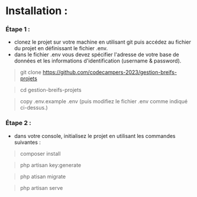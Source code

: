 # Installation : 

### Étape 1 : 

- clonez le projet sur votre machine en utilisant git puis accédez au fichier du projet en définissant le fichier .env.
- dans le fichier .env vous devez spécifier l'adresse de votre base de données et les informations d'identification (username & password).

> git clone https://github.com/codecampers-2023/gestion-breifs-projets

> cd gestion-breifs-projets

> copy .env.example  .env 
(puis modifiez le fichier .env comme indiqué ci-dessus.)

### Étape 2 :
- dans votre console, initialisez le projet en utilisant les commandes suivantes : 

> composer install 

> php artisan key:generate

> php atisan migrate

> php artisan serve